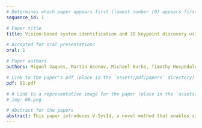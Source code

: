 ```yaml
---
# Determines which paper appears first (lowest number (0) appears first)
sequence_id: 1

# Paper title
title: Vision-based system identification and 3D keypoint discovery using dynamics constraints

# Accepted for oral presentation?
oral: 1

# Paper authors
authors: Miguel Jaques, Martin Asenov, Michael Burke, Timothy Hospedales

# Link to the paper's pdf (place in the `assets/pdf/papers` directory)
pdf: 01.pdf

# # Link to a representative image for the paper (place in the `assets/img/papers` directory)
# img: 00.png

# Abstract for the papers
abstract: This paper introduces V-SysId, a novel method that enables simultaneous keypoint discovery, 3D system identification, and extrinsic camera calibration from an unlabeled video taken from a static camera, using only the family of equations of motion of the object of interest as weak supervision. V-SysId takes keypoint trajectory proposals and alternates between maximum likelihood parameter estimation and extrinsic camera calibration, before applying a suitable selection criterion to identify the track of interest. This is then used to train a keypoint tracking model using supervised learning. Results on a range of settings (robotics, physics, physiology) highlight the utility of this approach.
---
```

